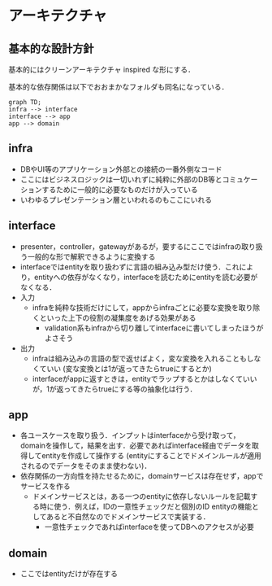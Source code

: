 # アーキテクチャ

## 基本的な設計方針

基本的にはクリーンアーキテクチャ inspired な形にする．

基本的な依存関係は以下でおおまかなフォルダも同名になっている．

```mermaid
graph TD;
infra --> interface
interface --> app
app --> domain
```

## infra

- DBやUI等のアプリケーション外部との接続の一番外側なコード
- ここにはビジネスロジックは一切いれずに純粋に外部のDB等とコミュケーションするために一般的に必要なものだけが入っている
- いわゆるプレゼンテーション層といわれるのもここにいれる

## interface

- presenter，controller，gatewayがあるが，要するにここではinfraの取り扱う一般的な形で解釈できるように変換する
- interfaceではentityを取り扱わずに言語の組み込み型だけ使う．これにより，entityへの依存がなくなり，interfaceを読むためにentityを読む必要がなくなる．
- 入力
    - infraを純粋な技術だけにして，appからinfraごとに必要な変換を取り除くといった上下の役割の凝集度をあげる効果がある
      - validation系もinfraから切り離してinterfaceに書いてしまったほうがよさそう
- 出力
    - infraは組み込みの言語の型で返せばよく，変な変換を入れることもしなくていい (変な変換とは1が返ってきたらtrueにするとか)
    - interfaceがappに返すときは，entityでラップするとかはしなくていいが，1が返ってきたらtrueにする等の抽象化は行う．

## app

- 各ユースケースを取り扱う．インプットはinterfaceから受け取って，domainを操作して，結果を出す．必要であればinterface経由でデータを取得してentityを作成して操作する (entityにすることでドメインルールが適用されるのでデータをそのまま使わない)．
- 依存関係の一方向性を持たせるために，domainサービスは存在せず，appでサービスを作る
    - ドメインサービスとは，ある一つのentityに依存しないルールを記載する時に使う．例えば，IDの一意性チェックだと個別のID entityの機能としてあると不自然なのでドメインサービスで実装する．
        - 一意性チェックであればinterfaceを使ってDBへのアクセスが必要

## domain

- ここではentityだけが存在する
